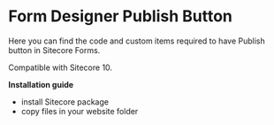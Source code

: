 # **Form Designer Publish Button**

Here you can find the code and custom items required to have Publish button in Sitecore Forms.

Compatible with Sitecore 10.

**Installation guide**
- install Sitecore package
- copy files in your website folder
